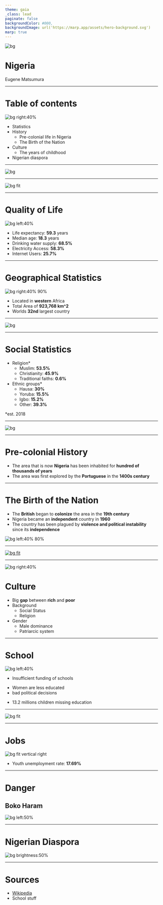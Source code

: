 ```yaml
---
theme: gaia
_class: lead
paginate: false
backgroundColor: #000,
backgroundImage: url('https://marp.app/assets/hero-background.svg')
marp: true
---
```



![bg](https://wallpapercave.com/wp/wp4213491.jpg)

# Nigeria
Eugene Matsumura

---

# Table of contents

![bg right:40%](https://media.istockphoto.com/photos/african-megacity-lagos-nigeria-picture-id1333460374?b=1&k=20&m=1333460374&s=170667a&w=0&h=zVnzkiSMy9zw4SJ46sghYy8UE08gEoSlEBbKXZJ_YQY=)

- Statistics
- History
  - Pre-colonial life in Nigeria
  - The Birth of the Nation
- Culture
  - The years of childhood
- Nigerian diaspora

---

<!-- Even though we love to draw conclusions out of intuition -->
![bg](https://preview.redd.it/8ruxxxe7d9d31.jpg?auto=webp&s=8aea753b10e0c1346031283090c9d589ae953c14)

---

<!-- it is still important to look at statistics -->
![bg fit](https://miro.medium.com/max/624/1*FAzumPnvzKUDolMG7SNcHw.png)

---

# Quality of Life

![bg left:40%](https://wp-statistics.com/wp-content/themes/site-theme/assets/img/cta-secondary.svg)

- Life expectancy: **59.3** years
- Median age: **18.3** years
- Drinking water supply: **68.5%**
- Electricity Access: **58.3%**
- Internet Users: **25.7%**

---

# Geographical Statistics

![bg right:40% 90%](https://upload.wikimedia.org/wikipedia/commons/c/c1/Nigeria_in_Africa_%28-mini_map_-rivers%29.svg)
- Located in **western** Africa
- Total Area of **923,768 km^2**
- Worlds **32nd** largest country

---

<!-- Altough we saw most of the stuff about nigeria, sadly we live in a society and therefore we must also focus on social stats -->
![bg](https://media.makeameme.org/created/social-sciences-social.jpg)

---

# Social Statistics

- Religion*
  - Muslim: **53.5%**
  - Christianity: **45.9%**
  - Traditional faiths: **0.6%**
- Ethnic groups*
  - Hausa: **30%**
  - Yoruba: **15.5%**
  - Igbo: **15.2%**
  - Other: **39.3%**

*est. 2018


---

<!-- Now let's move on to history -->
![bg](https://thumbs.dreamstime.com/b/history-etched-old-paper-scroll-vintage-clock-36388818.jpg)

---


# Pre-colonial History

- The area that is now **Nigeria** has been inhabited for **hundred of thousands of years**
- The area was first explored by the **Portuguese** in the **1400s century**

---

# The Birth of the Nation

- The **British** began to **colonize** the area in the **19th century**
- Nigeria became an **independent** country in **1960**
- The country has been plagued by **violence and political instability** since its **independence**

![bg left:40% 80%](https://i.imgflip.com/68jqoh.jpg)

---

<!-- There is also Culture in Nigeria -->
[![bg fit](http://img.youtube.com/vi/9qDM6nreLDQ/0.jpg)](https://youtu.be/9qDM6nreLDQ?t=30)

---

![bg right:40%](https://i.ytimg.com/vi/PKnjXPzDpRg/maxresdefault.jpg)

<!-- Although the Who wants to be a millionare show is great in nigeria, the social culture is not so great -->
# Culture

- Big **gap** between **rich** and **poor**
- Background
  - Social Status
  - Religion
- Gender
  - Male dominance
  - Patriarcic system

---

<!-- Education is also one of the big problems of nigeria -->
# School

![bg left:40%](https://upload.wikimedia.org/wikipedia/commons/1/19/Pupils_at_a_public_elementary_school_in_Kwara_State.jpg)

- Insufficient funding of schools
<!-- Patriacic System -->
- Women are less educated
- bad political decisions
<!-- Only 7% of Nigeria's budget invested in education -->
- 13.2 millions children missing education
<!-- and therefore out of school -->

---

<!-- It is also very hard to get a job in nigeria -->
![bg fit](https://static.boredpanda.com/blog/wp-content/uploads/2019/06/job-interview-memes-3-5d10e337b2b9e__700.jpg)

---

# Jobs
![bg fit vertical right](https://www.statista.com/graphic/1/812300/youth-unemployment-rate-in-nigeria.jpg)
<!-- The Youth unemployment rate skyrocketed in the past few years -->
- Youth unemployment rate: **17.69%**

---

<!-- _class: lead -->

# Danger
## Boko Haram

![bg left:50%](https://img.zeit.de/politik/ausland/2016-05/boko-haram-is-terror-nigeria/wide__450x253__mobile__scale_2)

---

<!-- _class: lead -->
# **Nigerian Diaspora**

<!-- Because it sucks in nigeria, there is nigerian diaspora -->
![bg brightness:50%](https://www.ourworld.co/wp-content/uploads/2020/05/OW-Pandemic-76-1.jpg)

---

# Sources
- [Wikipedia](https://en.wikipedia.org/wiki/Nigeria)
- School stuff